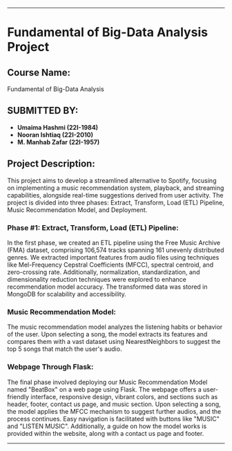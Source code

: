 
---

# Fundamental of Big-Data Analysis Project

## Course Name:

Fundamental of Big-Data Analysis

## SUBMITTED BY:
- **Umaima Hashmi (22I-1984)**
- **Nooran Ishtiaq (22I-2010)**
- **M. Manhab Zafar (22I-1957)**

## Project Description:

This project aims to develop a streamlined alternative to Spotify, focusing on implementing a music recommendation system, playback, and streaming capabilities, alongside real-time suggestions derived from user activity. The project is divided into three phases: Extract, Transform, Load (ETL) Pipeline, Music Recommendation Model, and Deployment.

### Phase #1: Extract, Transform, Load (ETL) Pipeline:

In the first phase, we created an ETL pipeline using the Free Music Archive (FMA) dataset, comprising 106,574 tracks spanning 161 unevenly distributed genres. We extracted important features from audio files using techniques like Mel-Frequency Cepstral Coefficients (MFCC), spectral centroid, and zero-crossing rate. Additionally, normalization, standardization, and dimensionality reduction techniques were explored to enhance recommendation model accuracy. The transformed data was stored in MongoDB for scalability and accessibility.

### Music Recommendation Model:

The music recommendation model analyzes the listening habits or behavior of the user. Upon selecting a song, the model extracts its features and compares them with a vast dataset using NearestNeighbors to suggest the top 5 songs that match the user's audio.

### Webpage Through Flask:

The final phase involved deploying our Music Recommendation Model named "BeatBox" on a web page using Flask. The webpage offers a user-friendly interface, responsive design, vibrant colors, and sections such as header, footer, contact us page, and music section. Upon selecting a song, the model applies the MFCC mechanism to suggest further audios, and the process continues. Easy navigation is facilitated with buttons like "MUSIC" and "LISTEN MUSIC". Additionally, a guide on how the model works is provided within the website, along with a contact us page and footer.

---

